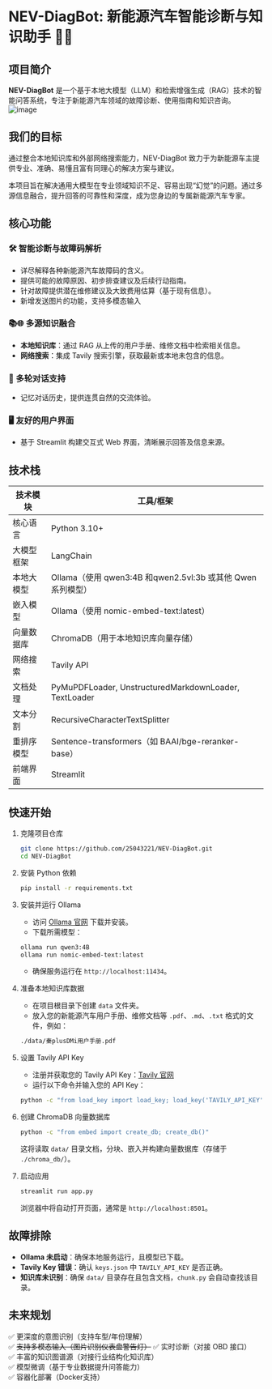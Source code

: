 # NEV-DiagBot: 新能源汽车智能诊断与知识助手 🚗💡

## 项目简介

**NEV-DiagBot** 是一个基于本地大模型（LLM）和检索增强生成（RAG）技术的智能问答系统，专注于新能源汽车领域的故障诊断、使用指南和知识咨询。
![image](https://github.com/user-attachments/assets/4a03a155-37f6-46ef-908c-351595c5e389)

## 我们的目标

通过整合本地知识库和外部网络搜索能力，NEV-DiagBot 致力于为新能源车主提供专业、准确、易懂且富有同理心的解决方案与建议。

本项目旨在解决通用大模型在专业领域知识不足、容易出现“幻觉”的问题。通过多源信息融合，提升回答的可靠性和深度，成为您身边的专属新能源汽车专家。

## 核心功能

### 🛠️ 智能诊断与故障码解析

- 详尽解释各种新能源汽车故障码的含义。
- 提供可能的故障原因、初步排查建议及后续行动指南。
- 针对故障提供潜在维修建议及大致费用估算（基于现有信息）。
- 新增发送图片的功能，支持多模态输入

### 📚🌐 多源知识融合

- **本地知识库**：通过 RAG 从上传的用户手册、维修文档中检索相关信息。
- **网络搜索**：集成 Tavily 搜索引擎，获取最新或本地未包含的信息。

### 💬 多轮对话支持

- 记忆对话历史，提供连贯自然的交流体验。

### 🖥️ 友好的用户界面

- 基于 Streamlit 构建交互式 Web 界面，清晰展示回答及信息来源。

## 技术栈

| 技术模块 | 工具/框架 |
|----------|-----------|
| 核心语言 | Python 3.10+ |
| 大模型框架 | LangChain |
| 本地大模型 | Ollama（使用 qwen3:4B 和qwen2.5vl:3b 或其他 Qwen 系列模型） |
| 嵌入模型 | Ollama（使用 nomic-embed-text:latest） |
| 向量数据库 | ChromaDB（用于本地知识库向量存储） |
| 网络搜索 | Tavily API |
| 文档处理 | PyMuPDFLoader, UnstructuredMarkdownLoader, TextLoader |
| 文本分割 | RecursiveCharacterTextSplitter |
| 重排序模型 | Sentence-transformers（如 BAAI/bge-reranker-base） |
| 前端界面 | Streamlit |

## 快速开始

1. 克隆项目仓库

    ```bash
    git clone https://github.com/25043221/NEV-DiagBot.git
    cd NEV-DiagBot
    ```

1. 安装 Python 依赖

    ```bash
    pip install -r requirements.txt
    ```

1. 安装并运行 Ollama

    - 访问 [Ollama 官网](https://ollama.com) 下载并安装。
    - 下载所需模型：

    ```bash
    ollama run qwen3:4B
    ollama run nomic-embed-text:latest
    ```

    - 确保服务运行在 `http://localhost:11434`。

1. 准备本地知识库数据

    - 在项目根目录下创建 `data` 文件夹。
    - 放入您的新能源汽车用户手册、维修文档等 `.pdf`、`.md`、`.txt` 格式的文件，例如：

    ```bash
    ./data/秦plusDMi用户手册.pdf
    ```

1. 设置 Tavily API Key

    - 注册并获取您的 Tavily API Key：[Tavily 官网](https://www.tavily.com)
    - 运行以下命令并输入您的 API Key：

    ```bash
    python -c "from load_key import load_key; load_key('TAVILY_API_KEY')"
    ```

1. 创建 ChromaDB 向量数据库

    ```bash
    python -c "from embed import create_db; create_db()"
    ```

    这将读取 `data/` 目录文档，分块、嵌入并构建向量数据库（存储于 `./chroma_db/`）。

1. 启动应用

    ```bash
    streamlit run app.py
    ```

    浏览器中将自动打开页面，通常是 `http://localhost:8501`。

## 故障排除

- **Ollama 未启动**：确保本地服务运行，且模型已下载。
- **Tavily Key 错误**：确认 `keys.json` 中 `TAVILY_API_KEY` 是否正确。
- **知识库未识别**：确保 `data/` 目录存在且包含文档，`chunk.py` 会自动查找该目录。

## 未来规划

✅ 更深度的意图识别（支持车型/年份理解）  
✅ ~~支持多模态输入（图片识别仪表盘警告灯）~~
✅ 实时诊断（对接 OBD 接口）  
✅ 丰富的知识图谱源（对接行业结构化知识库）  
✅ 模型微调（基于专业数据提升问答能力）    
✅ 容器化部署（Docker支持）
